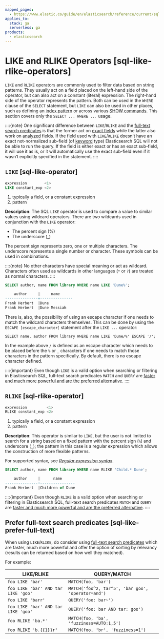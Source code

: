 ```yaml
---
mapped_pages:
  - https://www.elastic.co/guide/en/elasticsearch/reference/current/sql-like-rlike-operators.html
applies_to:
  stack: ga
  serverless: ga
products:
  - elasticsearch
---
```


# LIKE and RLIKE Operators [sql-like-rlike-operators]

`LIKE` and `RLIKE` operators are commonly used to filter data based on string patterns. They usually act on a field placed on the left-hand side of the operator, but can also act on a constant (literal) expression. The right-hand side of the operator represents the pattern. Both can be used in the `WHERE` clause of the `SELECT` statement, but `LIKE` can also be used in other places, such as defining an [index pattern](sql-index-patterns.md) or across various [SHOW commands](sql-commands.md). This section covers only the `SELECT ... WHERE ...` usage.

::::{note}
One significant difference between `LIKE`/`RLIKE` and the [full-text search predicates](sql-functions-search.md) is that the former act on [exact fields](sql-data-types.md#sql-multi-field) while the latter also work on [analyzed](elasticsearch://reference/elasticsearch/mapping-reference/text.md) fields. If the field used with `LIKE`/`RLIKE` doesn’t have an exact not-normalized sub-field (of [keyword](elasticsearch://reference/elasticsearch/mapping-reference/keyword.md) type) Elasticsearch SQL will not be able to run the query. If the field is either exact or has an exact sub-field, it will use it as is, or it will automatically use the exact sub-field even if it wasn’t explicitly specified in the statement.
::::


## `LIKE` [sql-like-operator]

```sql
expression        <1>
LIKE constant_exp <2>
```

1. typically a field, or a constant expression
2. pattern


**Description**: The SQL `LIKE` operator is used to compare a value to similar values using wildcard operators. There are two wildcards used in conjunction with the `LIKE` operator:

* The percent sign (%)
* The underscore (_)

The percent sign represents zero, one or multiple characters. The underscore represents a single number or character. These symbols can be used in combinations.

::::{note}
No other characters have special meaning or act as wildcard. Characters often used as wildcards in other languages (`*` or `?`) are treated as normal characters.
::::


```sql
SELECT author, name FROM library WHERE name LIKE 'Dune%';

    author     |     name
---------------+---------------
Frank Herbert  |Dune
Frank Herbert  |Dune Messiah
```

There is, also, the possibility of using an escape character if one needs to match the wildcard characters themselves. This can be done by using the `ESCAPE [escape_character]` statement after the `LIKE ...` operator:

```
SELECT name, author FROM library WHERE name LIKE 'Dune/%' ESCAPE '/';
```
In the example above `/` is defined as an escape character which needs to be placed before the `%` or `_` characters if one needs to match those characters in the pattern specifically. By default, there is no escape character defined.

::::{important}
Even though `LIKE` is a valid option when searching or filtering in Elasticsearch SQL, full-text search predicates `MATCH` and `QUERY` are [faster and much more powerful and are the preferred alternative](#sql-like-prefer-full-text).
::::



## `RLIKE` [sql-rlike-operator]

```sql
expression         <1>
RLIKE constant_exp <2>
```

1. typically a field, or a constant expression
2. pattern


**Description**: This operator is similar to `LIKE`, but the user is not limited to search for a string based on a fixed pattern with the percent sign (`%`) and underscore (`_`); the pattern in this case is a regular expression which allows the construction of more flexible patterns.

For supported syntax, see [*Regular expression syntax*](elasticsearch://reference/query-languages/query-dsl/regexp-syntax.md).

```sql
SELECT author, name FROM library WHERE name RLIKE 'Child.* Dune';

    author     |      name
---------------+----------------
Frank Herbert  |Children of Dune
```

::::{important}
Even though `RLIKE` is a valid option when searching or filtering in Elasticsearch SQL, full-text search predicates `MATCH` and `QUERY` are [faster and much more powerful and are the preferred alternative](#sql-like-prefer-full-text).
::::



## Prefer full-text search predicates [sql-like-prefer-full-text]

When using `LIKE`/`RLIKE`, do consider using [full-text search predicates](sql-functions-search.md) which are faster, much more powerful and offer the option of sorting by relevancy (results can be returned based on how well they matched).

For example:

| LIKE/RLIKE | QUERY/MATCH |
| --- | --- |
| ``foo LIKE 'bar'`` | ``MATCH(foo, 'bar')`` |
| ``foo LIKE 'bar' AND tar LIKE 'goo'`` | ``MATCH('foo^2, tar^5', 'bar goo', 'operator=and')`` |
| ``foo LIKE 'barr'`` | ``QUERY('foo: bar~')`` |
| ``foo LIKE 'bar' AND tar LIKE 'goo'`` | ``QUERY('foo: bar AND tar: goo')`` |
| ``foo RLIKE 'ba.*'`` | ``MATCH(foo, 'ba', 'fuzziness=AUTO:1,5')`` |
| ``foo RLIKE 'b.{{1}}r'`` | ``MATCH(foo, 'br', 'fuzziness=1')`` |


